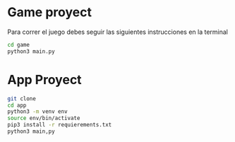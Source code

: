 # Game proyect

Para correr el juego debes seguir las siguientes instrucciones en la terminal

```sh
cd game
python3 main.py
``` 

# App Proyect

```sh
git clone
cd app
python3 -m venv env
source env/bin/activate
pip3 install -r requierements.txt
python3 main,py
```